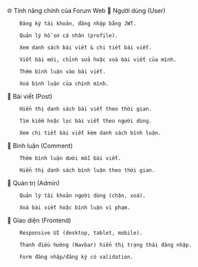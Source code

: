 🌐 Tính năng chính của Forum Web
👤 Người dùng (User)

        Đăng ký tài khoản, đăng nhập bằng JWT.

        Quản lý hồ sơ cá nhân (profile).

        Xem danh sách bài viết & chi tiết bài viết.

        Viết bài mới, chỉnh sửa hoặc xoá bài viết của mình.

        Thêm bình luận vào bài viết.

        Xoá bình luận của chính mình.

📝 Bài viết (Post)

        Hiển thị danh sách bài viết theo thời gian.

        Tìm kiếm hoặc lọc bài viết theo người dùng.

        Xem chi tiết bài viết kèm danh sách bình luận.

💬 Bình luận (Comment)

        Thêm bình luận dưới mỗi bài viết.

        Hiển thị danh sách bình luận theo thời gian.

🔐 Quản trị (Admin)

        Quản lý tài khoản người dùng (chặn, xoá).

        Xoá bài viết hoặc bình luận vi phạm.

🎨 Giao diện (Frontend)

        Responsive UI (desktop, tablet, mobile).

        Thanh điều hướng (Navbar) hiển thị trạng thái đăng nhập.

        Form đăng nhập/đăng ký có validation.
